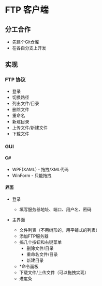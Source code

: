 # FTP 客户端

## 分工合作

- 先建个Git仓库
- 在各自分支上开发


## 实现

### FTP 协议

- 登录
- 切换路径
- 列出文件/目录
- 删除文件
- 重命名
- 新建目录
- 上传文件/新建文件
- 下载文件

### GUI

#### C#

- WPF(XAML) - 拖拽/XML代码
- WinForm   - 只能拖拽

#### 界面

- 登录
  - 填写服务器地址、端口、用户名、密码
  
- 主界面
  - 文件列表（不用树形的，用平铺式的列表）
  - 添加FTP服务器
  - 搞几个按钮和右键菜单
    - 删除文件/目录
    - 重命名文件/目录
    - 新建目录
  - *命令面板
  - 下载文件/上传文件（可以拖拽实现）
  - 进度条
